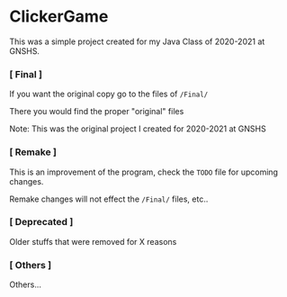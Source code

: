 # ClickerGame
This was a simple project created for my Java Class of 2020-2021 at GNSHS. 

### [ Final ]

If you want the original copy go to the files of `/Final/`

There you would find the proper "original" files

Note: This was the original project I created for 2020-2021 at GNSHS

### [ Remake ]
This is an improvement of the program, check the `TODO` file for upcoming changes.

Remake changes will not effect the `/Final/` files, etc..

### [ Deprecated ]
Older stuffs that were removed for X reasons

### [ Others ]
Others...

